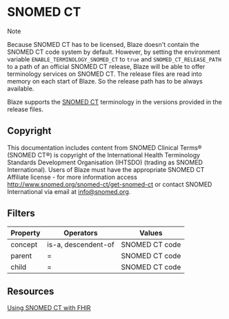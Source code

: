 # SNOMED CT <Badge type="info" text="Feature: TERMINOLOGY_SNOMED_CT"/> <Badge type="warning" text="v0.32.0"/>

> [!NOTE]
> Because SNOMED CT has to be licensed, Blaze doesn't contain the SNOMED CT code system by default. However, by setting the environment variable `ENABLE_TERMINOLOGY_SNOMED_CT` to `true` and `SNOMED_CT_RELEASE_PATH` to a path of an official SNOMED CT release, Blaze will be able to offer terminology services on SNOMED CT. The release files are read into memory on each start of Blaze. So the release path has to be always available.

Blaze supports the [SNOMED CT](https://www.snomed.org) terminology in the versions provided in the release files.

## Copyright

This documentation includes content from SNOMED Clinical Terms® (SNOMED CT®) is copyright of the International Health Terminology Standards Development Organisation (IHTSDO) (trading as SNOMED International). Users of Blaze must have the appropriate SNOMED CT Affiliate license - for more information access http://www.snomed.org/snomed-ct/get-snomed-ct or contact SNOMED International via email at info@snomed.org.

## Filters

| Property | Operators           | Values         |
|----------|---------------------|----------------|
| concept  | is-a, descendent-of | SNOMED CT code |
| parent   | =                   | SNOMED CT code |
| child    | =                   | SNOMED CT code |

## Resources

[Using SNOMED CT with FHIR](https://terminology.hl7.org/SNOMEDCT.html)
